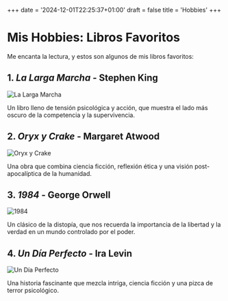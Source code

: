 +++
date = '2024-12-01T22:25:37+01:00'
draft = false
title = 'Hobbies'
+++

# Mis Hobbies: Libros Favoritos

Me encanta la lectura, y estos son algunos de mis libros favoritos:

## 1. *La Larga Marcha* - Stephen King
![La Larga Marcha](https://anabmorales.github.io/portafolio-personal/uploads/la-larga-marcha.jpg)

Un libro lleno de tensión psicológica y acción, que muestra el lado más oscuro de la competencia y la supervivencia.

## 2. *Oryx y Crake* - Margaret Atwood
![Oryx y Crake](https://anabmorales.github.io/portafolio-personal/uploads/oryx-y-crake.jpg)

Una obra que combina ciencia ficción, reflexión ética y una visión post-apocalíptica de la humanidad.

## 3. *1984* - George Orwell
![1984](https://anabmorales.github.io/portafolio-personal/uploads/1984.jpg)

Un clásico de la distopía, que nos recuerda la importancia de la libertad y la verdad en un mundo controlado por el poder.

## 4. *Un Día Perfecto* - Ira Levin
![Un Día Perfecto](https://anabmorales.github.io/portafolio-personal/uploads/un-dia-perfecto.jpg)

Una historia fascinante que mezcla intriga, ciencia ficción y una pizca de terror psicológico.



